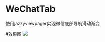# WeChatTab
使用jazzyviewpager实现微信底部导航滑动渐变


#效果图
![](https://github.com/a741762308/WeChatTab/tree/master/screenshoot/shoot.gif)
